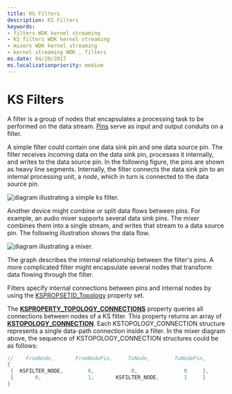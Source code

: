 ```yaml
---
title: KS Filters
description: KS Filters
keywords:
- filters WDK kernel streaming
- KS filters WDK kernel streaming
- mixers WDK kernel streaming
- kernel streaming WDK , filters
ms.date: 04/20/2017
ms.localizationpriority: medium
---
```


# KS Filters





A filter is a group of nodes that encapsulates a processing task to be performed on the data stream. [Pins](ks-pins.md) serve as input and output conduits on a filter.

A simple filter could contain one data sink pin and one data source pin. The filter receives incoming data on the data sink pin, processes it internally, and writes to the data source pin. In the following figure, the pins are shown as heavy line segments. Internally, the filter connects the data sink pin to an internal processing unit, a *node*, which in turn is connected to the data source pin.

![diagram illustrating a simple ks filter.](images/ks01.png)

Another device might combine or split data flows between pins. For example, an audio mixer supports several data sink pins. The mixer combines them into a single stream, and writes that stream to a data source pin. The following illustration shows the data flow.

![diagram illustrating a mixer.](images/ks02.png)

The graph describes the internal relationship between the filter's pins. A more complicated filter might encapsulate several nodes that transform data flowing through the filter.

Filters specify internal connections between pins and internal nodes by using the [KSPROPSETID\_Topology](./kspropsetid-topology.md) property set.

The [**KSPROPERTY\_TOPOLOGY\_CONNECTIONS**](./ksproperty-topology-connections.md) property queries all connections between nodes of a KS filter. This property returns an array of [**KSTOPOLOGY\_CONNECTION**](/windows-hardware/drivers/ddi/ks/ns-ks-kstopology_connection). Each KSTOPOLOGY\_CONNECTION structure represents a single data-path connection inside a filter. In the mixer diagram above, the sequence of KSTOPOLOGY\_CONNECTION structures could be as follows:

```cpp
//    FromNode,       FromNodePin,     ToNode,        ToNodePin,
{
 {  KSFILTER_NODE,        0,            0,               0     },
 {       0,               1,       KSFILTER_NODE,        1     }
}
```

 


